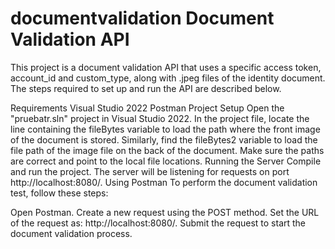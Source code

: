 # documentvalidation Document Validation API
This project is a document validation API that uses a specific access token, account_id and custom_type, along with .jpeg files of the identity document. The steps required to set up and run the API are described below.

Requirements
Visual Studio 2022
Postman
Project Setup
Open the "pruebatr.sln" project in Visual Studio 2022.
In the project file, locate the line containing the fileBytes variable to load the path where the front image of the document is stored.
Similarly, find the fileBytes2 variable to load the file path of the image file on the back of the document. Make sure the paths are correct and point to the local file locations.
Running the Server
Compile and run the project.
The server will be listening for requests on port http://localhost:8080/.
Using Postman
To perform the document validation test, follow these steps:

Open Postman.
Create a new request using the POST method.
Set the URL of the request as: http://localhost:8080/.
Submit the request to start the document validation process.

